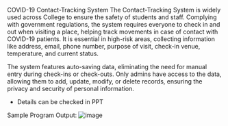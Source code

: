COVID-19 Contact-Tracking System
The  Contact-Tracking System is widely used across College to ensure the safety of students and staff. Complying with government regulations, the system requires everyone to check in and out when visiting a place, helping track movements in case of contact with COVID-19 patients. 
It is essential in high-risk areas, collecting information like address, email, phone number, purpose of visit, check-in venue, temperature, and current status.

The system features auto-saving data, eliminating the need for manual entry during check-ins or check-outs. 
Only admins have access to the data, allowing them to add, update, modify, or delete records, ensuring the privacy and security of personal information.

* Details can be checked in PPT

Sample Program Output: 
![image](https://github.com/user-attachments/assets/0bd31d5b-160b-4f99-88d0-1495546a6586)

